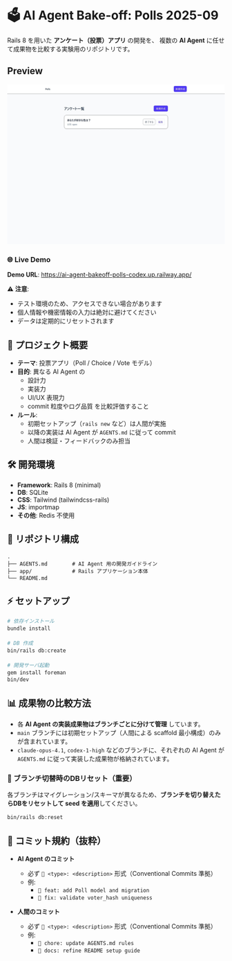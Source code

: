 # 🗳️ AI Agent Bake-off: Polls 2025-09

Rails 8 を用いた **アンケート（投票）アプリ** の開発を、
複数の **AI Agent** に任せて成果物を比較する実験用のリポジトリです。

## Preview

![Preview](./docs/assets/screenshot.jpeg)

### 🌐 Live Demo

**Demo URL**: https://ai-agent-bakeoff-polls-codex.up.railway.app/

⚠️ **注意**:
- テスト環境のため、アクセスできない場合があります
- 個人情報や機密情報の入力は絶対に避けてください
- データは定期的にリセットされます

## 🚀 プロジェクト概要

- **テーマ**: 投票アプリ（Poll / Choice / Vote モデル）
- **目的**: 異なる AI Agent の
  - 設計力
  - 実装力
  - UI/UX 表現力
  - commit 粒度やログ品質
  を比較評価すること
- **ルール**:
  - 初期セットアップ（`rails new` など）は人間が実施
  - 以降の実装は AI Agent が `AGENTS.md` に従って commit
  - 人間は検証・フィードバックのみ担当

## 🛠️ 開発環境

- **Framework**: Rails 8 (minimal)
- **DB**: SQLite
- **CSS**: Tailwind (tailwindcss-rails)
- **JS**: importmap
- **その他**: Redis 不使用

## 📂 リポジトリ構成

```
.
├── AGENTS.md        # AI Agent 用の開発ガイドライン
├── app/             # Rails アプリケーション本体
└── README.md
````

## ⚡ セットアップ

```bash
# 依存インストール
bundle install

# DB 作成
bin/rails db:create

# 開発サーバ起動
gem install foreman
bin/dev
````

## 📊 成果物の比較方法

- 各 **AI Agent の実装成果物はブランチごとに分けて管理** しています。  
- `main` ブランチには初期セットアップ（人間による scaffold 最小構成）のみが含まれています。  
- `claude-opus-4.1`, `codex-1-high` などのブランチに、それぞれの AI Agent が `AGENTS.md` に従って実装した成果物が格納されています。  

### 🔀 ブランチ切替時のDBリセット（重要）

各ブランチはマイグレーション/スキーマが異なるため、**ブランチを切り替えたらDBをリセットして seed を適用**してください。

```bash
bin/rails db:reset
```

## 📑 コミット規約（抜粋）

- **AI Agent のコミット**  
  - 必ず `🤖 <type>: <description>` 形式（Conventional Commits 準拠）  
  - 例:  
    - `🤖 feat: add Poll model and migration`  
    - `🤖 fix: validate voter_hash uniqueness`  

- **人間のコミット**  
  - 必ず `🧑 <type>: <description>` 形式（Conventional Commits 準拠）  
  - 例:  
    - `🧑 chore: update AGENTS.md rules`  
    - `🧑 docs: refine README setup guide`  
